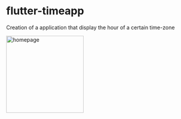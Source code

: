 # flutter-timeapp

Creation of a application that display the hour of a certain time-zone 

<img width="207" alt="homepage" src="https://github.com/user-attachments/assets/a64eba0f-0f02-4d87-97c8-1221f0bb90ea">